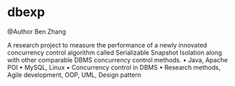 # dbexp

@Author Ben Zhang

A research project to measure the performance of a newly innovated concurrency control algorithm called Serializable Snapshot Isolation along with other comparable DBMS concurrency control methods.
•	Java, Apache POI
•	MySQL, Linux
•	Concurrency control in DBMS
•	Research methods, Agile development, OOP, UML, Design pattern
